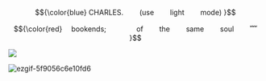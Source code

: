 
 <p align="center" 
 
 <p align="center"> $${\color{blue}
   CHARLES.   (use   light   mode) }$$
    
 <p align="center"> $${\color{red}
   bookends;     of   the   same   soul   ﹌ }$$

<img src="[https://freeimage.host/i/untitled146-20250417143539.31fE4Tu]" /></a>

![ezgif-5f9056c6e10fd6](https://github.com/user-attachments/assets/8baa8f79-f71d-442d-903b-928cb72113a5)
